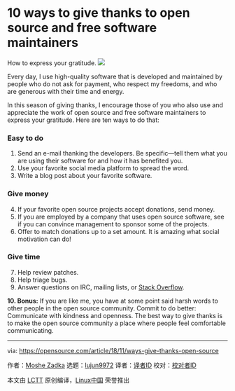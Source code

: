 [^#]: collector: lujun9972
[^#]: translator: 
[^#]: reviewer: 
[^#]: publisher: 
[^#]: subject: 10 ways to give thanks to open source and free software maintainers
[^#]: via: https://opensource.com/article/18/11/ways-give-thanks-open-source
[^#]: author: [Moshe Zadka]( https://opensource.com/users/moshez)
[^#]: url: 

10 ways to give thanks to open source and free software maintainers
====== 
How to express your gratitude.
![](https://opensource.com/users/moshez)

Every day, I use high-quality software that is developed and maintained by people who do not ask for payment, who respect my freedoms, and who are generous with their time and energy.

In this season of giving thanks, I encourage those of you who also use and appreciate the work of open source and free software maintainers to express your gratitude. Here are ten ways to do that:

### Easy to do

  1. Send an e-mail thanking the developers. Be specific—tell them what you are using their software for and how it has benefited you.
  2. Use your favorite social media platform to spread the word.
  3. Write a blog post about your favorite software.



### Give money

  4. If your favorite open source projects accept donations, send money.
  5. If you are employed by a company that uses open source software, see if you can convince management to sponsor some of the projects.
  6. Offer to match donations up to a set amount. It is amazing what social motivation can do!



### Give time

  7. Help review patches.
  8. Help triage bugs.
  9. Answer questions on IRC, mailing lists, or [Stack Overflow][1].



**10. Bonus:** If you are like me, you have at some point said harsh words to other people in the open source community. Commit to do better: Communicate with kindness and openness. The best way to give thanks is to make the open source community a place where people feel comfortable communicating.

--------------------------------------------------------------------------------

via: https://opensource.com/article/18/11/ways-give-thanks-open-source

作者：[Moshe Zadka][a]
选题：[lujun9972][b]
译者：[译者ID](https://github.com/译者ID)
校对：[校对者ID](https://github.com/校对者ID)

本文由 [LCTT](https://github.com/LCTT/TranslateProject) 原创编译，[Linux中国](https://linux.cn/) 荣誉推出

[a]: https://opensource.com/users/moshez
[b]: https://github.com/lujun9972
[1]: https://meta.stackoverflow.com/
